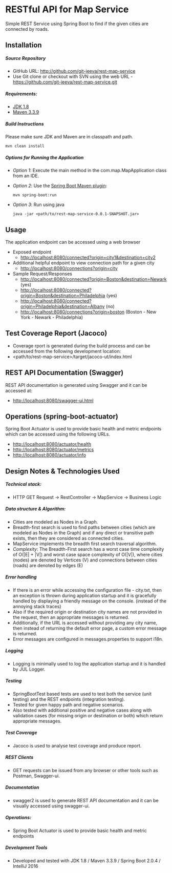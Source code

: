 # RESTful API for Map Service
Simple REST Service using Spring Boot to find if the given cities are connected by roads.

## Installation
##### Source Repository
* GitHub URL: <http://github.com/git-jeeva/rest-map-service>
* Use Git clone or checkout with SVN using the web URL - <https://github.com/git-jeeva/rest-map-service.git>

##### Requirements:
* [JDK 1.8](http://www.oracle.com/technetwork/java/javase/downloads/jdk8-downloads-2133151.html)
* [Maven 3.3.9](https://maven.apache.org)

##### Build Instructions
Please make sure JDK and Maven are in classpath and path.
  ```
  mvn clean install
  ```

##### Options for Running the Application
* *Option 1*: Execute the main method in the com.map.MapApplication class from an IDE.
* *Option 2*: Use the [Spring Boot Maven plugin](https://docs.spring.io/spring-boot/docs/current/reference/html/build-tool-plugins-maven-plugin.html):
  
  ```
  mvn spring-boot:run
  ```
* *Option 3*: Run using java
  ```
  java -jar <path/to/rest-map-service-0.0.1-SNAPSHOT.jar>

## Usage
The application endpoint can be accessed using a web browser

* Exposed endpoint
    * <http://localhost:8080/connected?origin=city1&destination=city2>
* Additional helpful endpoint to view connection path for a given city
    * <http://localhost:8080/connections?origin=city>
* Sample Request/Responses
    * <http://localhost:8080/connected?origin=Boston&destination=Newark> (yes)
    * <http://localhost:8080/connected?origin=Boston&destination=Philadelphia> (yes)
    * <http://localhost:8080/connected?origin=Philadelphia&destination=Albany> (no)
    * <http://localhost:8080/connections?origin=boston> (Boston - New York - Newark - Philadelphia)

## Test Coverage Report (Jacoco)
   * Coverage rport is generated during the build process and can be accessed from the following development location: 
   * <path/to/rest-map-service>/target/jacoco-ut/index.html

## REST API Documentation (Swagger)
REST API documentation is generated using Swagger and it can be accessed at:
   * <http://localhost:8080/swagger-ui.html>

## Operations (spring-boot-actuator)
Spring Boot Actuator is used to provide basic health and metric endpoints which can be accessed using the following URLs.
   * <http://localhost:8080/actuator/health>
   * <http://localhost:8080/actuator/metrics>
   * <http://localhost:8080/actuator/info>
 
## Design Notes & Technologies Used

##### Technical stack:
   * HTTP GET Request -> RestController -> MapService -> Business Logic

##### Data structure & Algorithm:
   * Cities are modeled as Nodes in a Graph.
   * Breadth-first search is used to find paths between cities (which are modeled as Nodes in the Graph) and 
    if any direct or transitive path exists, then they are considered as connected cities.
   * MapService implements the breadth first search traversal algorithm.
   * *Complexity*: The Breadth-First search has a worst case time complexity of O(|E| + |V|) and worst case space complexity of O(|V|),
    where cities (nodes) are denoted by Vertices (V) and connections between cities (roads) are denoted by edges (E)
   
##### Error handling
   * If there is an error while accessing the configuration file - city.txt,
   then an exception is thrown during application startup and it is gracefully handled 
   by displaying a friendly message on the console. (instead of the annoying stack traces)
   * Also if the required origin or destination city names are not provided in the request, then 
   an appropriate messages is returned.
   * Additionally, if the URL is accessed without providing any city name, then instead of returning 
   the default error page, a custom error message  is returned.
   * Error messages are configured in messages.properties to support i18n.

##### Logging
   * Logging is minimally used to log the application startup and it is handled by JUL Logger.

##### Testing
   * SpringBootTest based tests are used to test both the service (unit testing) and the REST endpoints 
   (integration testing).
   * Tested for given happy path and negative scenarios. 
   * Also tested with additional positive and negative cases along with validation cases 
   (for missing origin or destination or both) which return appropriate messages.

##### Test Coverage
   * Jacoco is used to analyse test coverage and produce report.

##### REST Clients
   * GET requests can be issued from any browser or other tools such as Postman, Swagger-ui.

##### Documentation 
   * swagger2 is used to generate REST API documentation and it can be visually accessed using swagger-ui. 

##### Operations: 
   * Spring Boot Actuator is used to provide basic health and metric endpoints

##### Development Tools
   * Developed and tested with JDK 1.8 / Maven 3.3.9 / Spring Boot 2.0.4 / IntelliJ 2016    